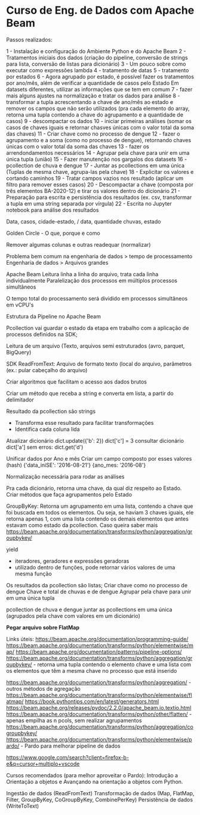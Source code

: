 Curso de Eng. de Dados com Apache Beam
==

Passos realizados:

1 - Instalação e configuração do Ambiente Python e do Apache Beam
2 - Tratamentos iniciais dos dados (criação do pipeline, conversão de strings para lista, conversão de listas para dicionário)
3 - Um pouco sobre como executar como expressões lambda
4 - tratamento de datas
5 - tratamento por estados
6 - Agora agrupado por estado, é possível fazer os tratamentos por ano/mês, além de verificar a quantidade de casos pelo Estado
Em datasets diferentes, utilizar as informações que se tem em comum
7 - fazer mais alguns ajustes na normalização e tratar os dados para análise
8 - transformar a tupla acrescentando a chave de ano/mês ao estado e remover os campos que não serão utilizados (pra cada elemento do array, retorna uma tupla contendo a chave do agrupamento e a quantidade de casos)
9 - descompactar os dados
10 - iniciar primeiras análises (somar os casos de chaves iguais e retornar chasves únicas com o valor total da soma das chaves)
11 - Criar chave como no processo de dengue
12 - fazer o agrupamento e a soma (como no processo de dengue), retornando chaves únicas com o valor total da soma das chaves
13 - fazer os arrendondamentos necessários
14 - Agrupar pela chave para unir em uma única tupla (união)
15 - Fazer manutenção nos gargalos dos datasets
16 - pcollection de chuva e dengue
17 - Juntar as pcollections em uma única (Tuplas de mesma chave, agrupa-las pela chave)
18 - Explicitar os valores e cortando caminhos
19 - Tratar campos vazios nos resultado (aplicar um filtro para remover esses casos)
20 - Descompactar a chave (composta por três elementos BA-2020-12) e tirar os valores dentro do dicionário
21 - Preparação para escrita e persistência dos resultados (ex. csv, transformar a tupla em uma string separada por vírgula)
22 - Escrita no Jupyter notebook para análise dos resultados

Data, casos, cidade-estado, / data, quantidade chuvas, estado

Golden Circle - O que, porque e como

Remover algumas colunas e outras readequar (normalizar)

Problema bem comum na engenharia de dados > tempo de processamento
Engenharia de dados > Arquivos grandes

Apache Beam
Leitura linha a linha do arquivo, trata cada linha individualmente
Paralelização dos processos em múltiplos processos simultâneos

O tempo total do processamento será dividido em processos simultâneos em vCPU's

Estrutura da Pipeline no Apache Beam

Pcollection vai guardar o estado da etapa em trabalho com a aplicação de processos definidos na SDK;

Leitura de um arquivo (Texto, arquivos semi estruturados (avro, parquet, BigQuery)

SDK
	ReadFromText: Arquivo de formato texto (local do arquivo, parâmetros (ex.: pular cabeçalho do arquivo)

Criar algoritmos que facilitam o acesso aos dados brutos

Criar um método que receba a string e converta em lista, a partir do delimitador

Resultado da pcollection são strings
- Transforma esse resultado para facilitar transformações
- Identifica cada coluna lida

Atualizar dicionário
dict.update({'b': 2})
dict['c'] = 3
consultar dicionário
dict['a']
sem erros:
dict.get('d')

Unificar dados por Ano e mês
Criar um campo composto por esses valores (hash)
{'data_iniSE': '2016-08-21'}
{ano_mes: '2016-08'}

Normalização necessária para rodar as análises

Pra cada dicionário, retorna uma chave, da qual diz respeito ao Estado. Criar métodos que faça agrupamentos pelo Estado

GroupByKey:
Retorna um agrupamento em uma lista, contendo a chave que foi buscada em todos os elementos. Ou seja, se haviam 3 chaves iguais, ele retorna apenas 1, com uma lista contendo os demais elementos que antes estavam como estado da pcollection. Caso queira saber mais https://beam.apache.org/documentation/transforms/python/aggregation/groupbykey/

yield
- iteradores, geradores e expressões geradoras
- utilizado dentro de funções, pode retornar vários valores de uma mesma função

Os resultados da pcollection são listas;
Criar chave como no processo de dengue
Chave e total de chuvas e de dengue
Agrupar pela chave para unir em uma única tupla

pcollection de chuva e dengue
juntar as pcollections em uma única (agrupados pela chave com valores em um dicionário)



**Pegar arquivo sobre FlatMap**

Links úteis:
https://beam.apache.org/documentation/programming-guide/
https://beam.apache.org/documentation/transforms/python/elementwise/map/
https://beam.apache.org/documentation/patterns/pipeline-options/
https://beam.apache.org/documentation/transforms/python/aggregation/groupbykey/ - retorna uma tupla contendo o elemento chave e uma lista com os elementos que têm a mesma chave no processo que está inserido

https://beam.apache.org/documentation/transforms/python/aggregation/ - outros métodos de agregação
https://beam.apache.org/documentation/transforms/python/elementwise/flatmap/
https://book.pythontips.com/en/latest/generators.html
https://beam.apache.org/releases/pydoc/2.2.0/apache_beam.io.textio.html
https://beam.apache.org/documentation/transforms/python/other/flatten/ - apenas empilha as n pcols, sem realizar agrupamentos
https://beam.apache.org/documentation/transforms/python/aggregation/cogroupbykey/
https://beam.apache.org/documentation/transforms/python/elementwise/pardo/ - Pardo para melhorar pipeline de dados

https://www.google.com/search?client=firefox-b-e&q=cursor+multiplo+vscode

Cursos recomendados (para melhor aproveitar o Pardo):
Introdução a Orientação a objetos e Avançando na orientação a objetos com Python.

Ingestão de dados (ReadFromText)
Transformação de dados (Map, FlatMap, Filter, GroupByKey, CoGroupByKey, CombinePerKey)
Persistência de dados (WriteToText)
